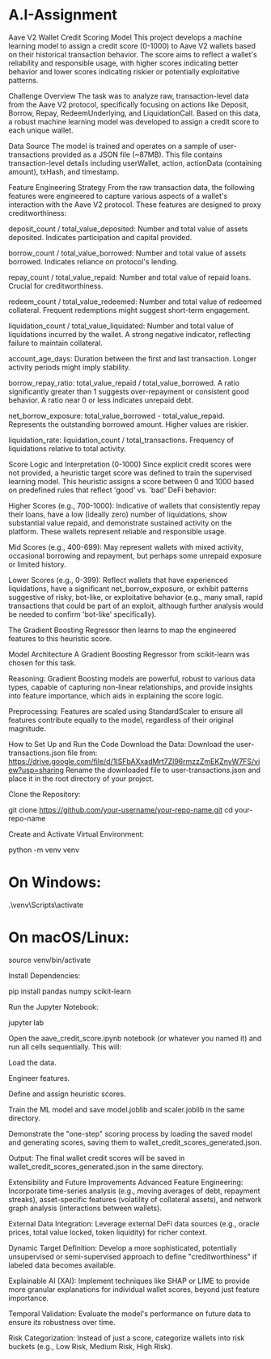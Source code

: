 # A.I-Assignment

Aave V2 Wallet Credit Scoring Model
This project develops a machine learning model to assign a credit score (0-1000) to Aave V2 wallets based on their historical transaction behavior. The score aims to reflect a wallet's reliability and responsible usage, with higher scores indicating better behavior and lower scores indicating riskier or potentially exploitative patterns.

Challenge Overview
The task was to analyze raw, transaction-level data from the Aave V2 protocol, specifically focusing on actions like Deposit, Borrow, Repay, RedeemUnderlying, and LiquidationCall. Based on this data, a robust machine learning model was developed to assign a credit score to each unique wallet.

Data Source
The model is trained and operates on a sample of user-transactions provided as a JSON file (~87MB). This file contains transaction-level details including userWallet, action, actionData (containing amount), txHash, and timestamp.

Feature Engineering Strategy
From the raw transaction data, the following features were engineered to capture various aspects of a wallet's interaction with the Aave V2 protocol. These features are designed to proxy creditworthiness:

deposit_count / total_value_deposited: Number and total value of assets deposited. Indicates participation and capital provided.

borrow_count / total_value_borrowed: Number and total value of assets borrowed. Indicates reliance on protocol's lending.

repay_count / total_value_repaid: Number and total value of repaid loans. Crucial for creditworthiness.

redeem_count / total_value_redeemed: Number and total value of redeemed collateral. Frequent redemptions might suggest short-term engagement.

liquidation_count / total_value_liquidated: Number and total value of liquidations incurred by the wallet. A strong negative indicator, reflecting failure to maintain collateral.

account_age_days: Duration between the first and last transaction. Longer activity periods might imply stability.

borrow_repay_ratio: total_value_repaid / total_value_borrowed. A ratio significantly greater than 1 suggests over-repayment or consistent good behavior. A ratio near 0 or less indicates unrepaid debt.

net_borrow_exposure: total_value_borrowed - total_value_repaid. Represents the outstanding borrowed amount. Higher values are riskier.

liquidation_rate: liquidation_count / total_transactions. Frequency of liquidations relative to total activity.

Score Logic and Interpretation (0-1000)
Since explicit credit scores were not provided, a heuristic target score was defined to train the supervised learning model. This heuristic assigns a score between 0 and 1000 based on predefined rules that reflect 'good' vs. 'bad' DeFi behavior:

Higher Scores (e.g., 700-1000): Indicative of wallets that consistently repay their loans, have a low (ideally zero) number of liquidations, show substantial value repaid, and demonstrate sustained activity on the platform. These wallets represent reliable and responsible usage.

Mid Scores (e.g., 400-699): May represent wallets with mixed activity, occasional borrowing and repayment, but perhaps some unrepaid exposure or limited history.

Lower Scores (e.g., 0-399): Reflect wallets that have experienced liquidations, have a significant net_borrow_exposure, or exhibit patterns suggestive of risky, bot-like, or exploitative behavior (e.g., many small, rapid transactions that could be part of an exploit, although further analysis would be needed to confirm 'bot-like' specifically).

The Gradient Boosting Regressor then learns to map the engineered features to this heuristic score.

Model Architecture
A Gradient Boosting Regressor from scikit-learn was chosen for this task.

Reasoning: Gradient Boosting models are powerful, robust to various data types, capable of capturing non-linear relationships, and provide insights into feature importance, which aids in explaining the score logic.

Preprocessing: Features are scaled using StandardScaler to ensure all features contribute equally to the model, regardless of their original magnitude.

How to Set Up and Run the Code
Download the Data:
Download the user-transactions.json file from:
https://drive.google.com/file/d/1ISFbAXxadMrt7Zl96rmzzZmEKZnyW7FS/view?usp=sharing
Rename the downloaded file to user-transactions.json and place it in the root directory of your project.

Clone the Repository:

git clone https://github.com/your-username/your-repo-name.git
cd your-repo-name

Create and Activate Virtual Environment:

python -m venv venv
# On Windows:
.\venv\Scripts\activate
# On macOS/Linux:
source venv/bin/activate

Install Dependencies:

pip install pandas numpy scikit-learn

Run the Jupyter Notebook:

jupyter lab

Open the aave_credit_score.ipynb notebook (or whatever you named it) and run all cells sequentially. This will:

Load the data.

Engineer features.

Define and assign heuristic scores.

Train the ML model and save model.joblib and scaler.joblib in the same directory.

Demonstrate the "one-step" scoring process by loading the saved model and generating scores, saving them to wallet_credit_scores_generated.json.

Output:
The final wallet credit scores will be saved in wallet_credit_scores_generated.json in the same directory.

Extensibility and Future Improvements
Advanced Feature Engineering: Incorporate time-series analysis (e.g., moving averages of debt, repayment streaks), asset-specific features (volatility of collateral assets), and network graph analysis (interactions between wallets).

External Data Integration: Leverage external DeFi data sources (e.g., oracle prices, total value locked, token liquidity) for richer context.

Dynamic Target Definition: Develop a more sophisticated, potentially unsupervised or semi-supervised approach to define "creditworthiness" if labeled data becomes available.

Explainable AI (XAI): Implement techniques like SHAP or LIME to provide more granular explanations for individual wallet scores, beyond just feature importance.

Temporal Validation: Evaluate the model's performance on future data to ensure its robustness over time.

Risk Categorization: Instead of just a score, categorize wallets into risk buckets (e.g., Low Risk, Medium Risk, High Risk).
